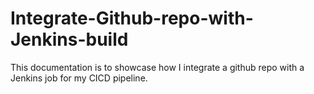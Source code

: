 # Integrate-Github-repo-with-Jenkins-build
This documentation is to showcase how I integrate a github repo with a Jenkins job for my CICD pipeline. 
